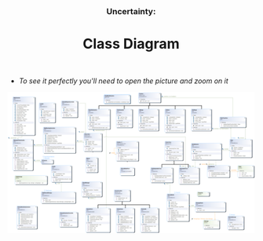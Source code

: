 <br />
<p align="center">
  
  <h3 align="center">Uncertainty:</h3>

  <h1 align="center"> Class Diagram </h1>
    
<p h2 align="center">
<br />
    
* *To see it perfectly you'll need to open the picture and zoom on it*


    
![Class diagram](Class_Diagram_Pictures/ClassDiagram.png)



